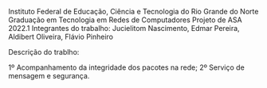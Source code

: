 Instituto Federal de Educação, Ciência e Tecnologia do Rio Grande do Norte
Graduação em Tecnologia em Redes de Computadores
Projeto de ASA 2022.1
Integrantes do trabalho: Jucielitom Nascimento, Edmar Pereira, Aldibert Oliveira, Flávio Pinheiro

Descrição do trablho:

1º Acompanhamento da integridade dos pacotes na rede;
2º Serviço de mensagem e segurança.
 